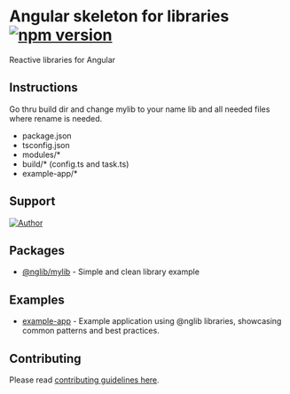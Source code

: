 # Angular skeleton for libraries [![npm version](https://badge.fury.io/js/ng-lib-skeleton.svg)](http://badge.fury.io/js/ng-lib-skeleton)

Reactive libraries for Angular

## Instructions

Go thru build dir and change mylib to your name lib and all needed files where rename is needed.

- package.json
- tsconfig.json
- modules/*
- build/* (config.ts and task.ts)
- example-app/*

## Support

[![Author](https://img.shields.io/badge/author-miguelramos-blue.svg)](https://twitter.com/miguelonspring)

## Packages

- [@nglib/mylib](./README.md) - Simple and clean library example 

## Examples
- [example-app](./example-app/README.md) - Example application using @nglib libraries, showcasing common patterns and best practices.

## Contributing
Please read [contributing guidelines here](./CONTRIBUTING.md).
